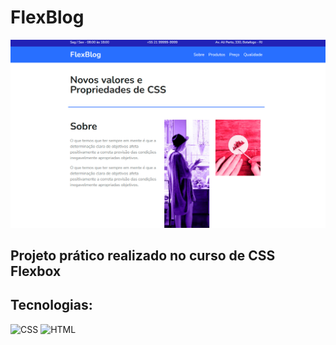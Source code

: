 # FlexBlog

<img src="/CSS-Flexbox/img/flexblog.jpg">

## Projeto prático realizado no curso de CSS Flexbox

## Tecnologias:

![CSS](https://img.shields.io/badge/css-%2320232a.svg?style=for-the-badge&logo=css3&logoColor=%2361dafb)
![HTML](https://img.shields.io/badge/html-%2320232a.svg?style=for-the-badge&logo=html5&logoColor=%e34f26)
